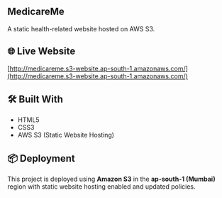 ## MedicareMe 

A static health-related website hosted on AWS S3.

## 🌐 Live Website
[http://medicareme.s3-website.ap-south-1.amazonaws.com/](http://medicareme.s3-website.ap-south-1.amazonaws.com/)

## 🛠️ Built With
- HTML5
- CSS3
- AWS S3 (Static Website Hosting)

## 📦 Deployment
This project is deployed using **Amazon S3** in the **ap-south-1 (Mumbai)** region with static website hosting enabled and updated policies.

